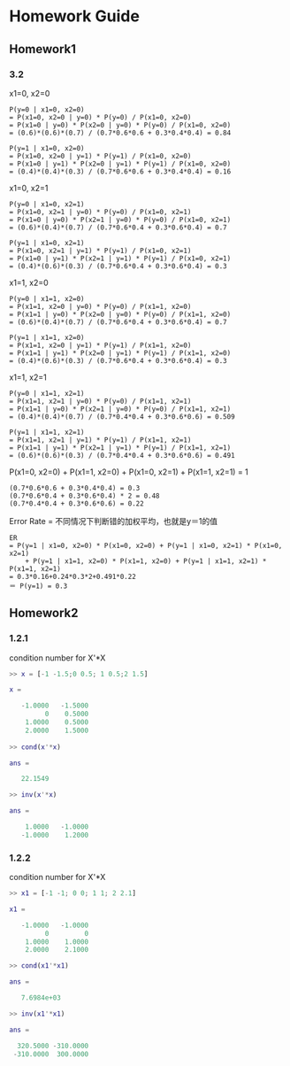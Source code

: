 # Homework Guide

## Homework1

### 3.2

x1=0, x2=0

    P(y=0 | x1=0, x2=0)
    = P(x1=0, x2=0 | y=0) * P(y=0) / P(x1=0, x2=0)
    = P(x1=0 | y=0) * P(x2=0 | y=0) * P(y=0) / P(x1=0, x2=0)
    = (0.6)*(0.6)*(0.7) / (0.7*0.6*0.6 + 0.3*0.4*0.4) = 0.84

    P(y=1 | x1=0, x2=0)
    = P(x1=0, x2=0 | y=1) * P(y=1) / P(x1=0, x2=0)
    = P(x1=0 | y=1) * P(x2=0 | y=1) * P(y=1) / P(x1=0, x2=0)
    = (0.4)*(0.4)*(0.3) / (0.7*0.6*0.6 + 0.3*0.4*0.4) = 0.16

x1=0, x2=1

    P(y=0 | x1=0, x2=1)
    = P(x1=0, x2=1 | y=0) * P(y=0) / P(x1=0, x2=1)
    = P(x1=0 | y=0) * P(x2=1 | y=0) * P(y=0) / P(x1=0, x2=1)
    = (0.6)*(0.4)*(0.7) / (0.7*0.6*0.4 + 0.3*0.6*0.4) = 0.7

    P(y=1 | x1=0, x2=1)
    = P(x1=0, x2=1 | y=1) * P(y=1) / P(x1=0, x2=1)
    = P(x1=0 | y=1) * P(x2=1 | y=1) * P(y=1) / P(x1=0, x2=1)
    = (0.4)*(0.6)*(0.3) / (0.7*0.6*0.4 + 0.3*0.6*0.4) = 0.3

x1=1, x2=0

    P(y=0 | x1=1, x2=0)
    = P(x1=1, x2=0 | y=0) * P(y=0) / P(x1=1, x2=0)
    = P(x1=1 | y=0) * P(x2=0 | y=0) * P(y=0) / P(x1=1, x2=0)
    = (0.6)*(0.4)*(0.7) / (0.7*0.6*0.4 + 0.3*0.6*0.4) = 0.7

    P(y=1 | x1=1, x2=0)
    = P(x1=1, x2=0 | y=1) * P(y=1) / P(x1=1, x2=0)
    = P(x1=1 | y=1) * P(x2=0 | y=1) * P(y=1) / P(x1=1, x2=0)
    = (0.4)*(0.6)*(0.3) / (0.7*0.6*0.4 + 0.3*0.6*0.4) = 0.3

x1=1, x2=1

    P(y=0 | x1=1, x2=1)
    = P(x1=1, x2=1 | y=0) * P(y=0) / P(x1=1, x2=1)
    = P(x1=1 | y=0) * P(x2=1 | y=0) * P(y=0) / P(x1=1, x2=1)
    = (0.4)*(0.4)*(0.7) / (0.7*0.4*0.4 + 0.3*0.6*0.6) = 0.509

    P(y=1 | x1=1, x2=1)
    = P(x1=1, x2=1 | y=1) * P(y=1) / P(x1=1, x2=1)
    = P(x1=1 | y=1) * P(x2=1 | y=1) * P(y=1) / P(x1=1, x2=1)
    = (0.6)*(0.6)*(0.3) / (0.7*0.4*0.4 + 0.3*0.6*0.6) = 0.491

P(x1=0, x2=0) + P(x1=1, x2=0) + P(x1=0, x2=1) + P(x1=1, x2=1) = 1

    (0.7*0.6*0.6 + 0.3*0.4*0.4) = 0.3
    (0.7*0.6*0.4 + 0.3*0.6*0.4) * 2 = 0.48
    (0.7*0.4*0.4 + 0.3*0.6*0.6) = 0.22

Error Rate = 不同情况下判断错的加权平均，也就是y＝1的值

    ER
    = P(y=1 | x1=0, x2=0) * P(x1=0, x2=0) + P(y=1 | x1=0, x2=1) * P(x1=0, x2=1)
        + P(y=1 | x1=1, x2=0) * P(x1=1, x2=0) + P(y=1 | x1=1, x2=1) * P(x1=1, x2=1)
    = 0.3*0.16+0.24*0.3*2+0.491*0.22
    ＝ P(y=1) = 0.3

## Homework2

### 1.2.1

condition number for X'*X

```matlab
>> x = [-1 -1.5;0 0.5; 1 0.5;2 1.5]

x =

   -1.0000   -1.5000
         0    0.5000
    1.0000    0.5000
    2.0000    1.5000
 
>> cond(x'*x)

ans =

   22.1549

>> inv(x'*x)

ans =

    1.0000   -1.0000
   -1.0000    1.2000

```
### 1.2.2

condition number for X'*X

```matlab
>> x1 = [-1 -1; 0 0; 1 1; 2 2.1]

x1 =

   -1.0000   -1.0000
         0         0
    1.0000    1.0000
    2.0000    2.1000

>> cond(x1'*x1)

ans =

   7.6984e+03

>> inv(x1'*x1)

ans =

  320.5000 -310.0000
 -310.0000  300.0000
```

